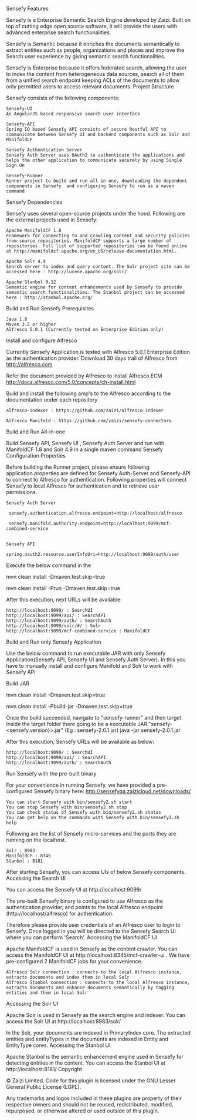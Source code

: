 Sensefy
Features

Sensefy is a Enterprise Semantic Search Engine developed by Zaizi. Built on top of cutting edge open source software, it will provide the users with advanced enterprise search functionalities.

Sensefy is Semantic because it enriches the documents semantically to extract entities such as people, organizations and places and improve the Search user experience by giving semantic search functionalities.

Sensefy is Enterprise because it offers federated search, allowing the user to index the content from heterogeneous data sources, search all of them from a unified search endpoint keeping ACLs of the documents to allow only permitted users to access relevant documents.
Project Structure

Sensefy consists of the following components:

    Sensefy-UI
    An AngularJS based responsive search user interface 

    Sensefy-API 
    Spring IO based Sensefy API consists of secure Restful API to communicate between Sensefy UI and backend components such as Solr and ManifoldCF

    Sensefy Authentication Server
    Sensefy Auth Server uses OAuth2 to authenticate the applications and helps the other application to communicate securely by using Single Sign On

    Sensefy-Runner
    Runner project to build and run all in one, downloading the dependent components in Sensefy  and configuring Sensefy to run as a maven command

Sensefy Dependencies

Sensefy uses several open-source projects under the hood. Following are the external projects used in Sensefy:

    Apache ManifoldCF 1.8
    Framework for connecting to and crawling content and security policies from source repositories. ManifoldCF supports a large number of repositories. Full list of supported repositories can be found online at http://manifoldcf.apache.org/en_US/release-documentation.html. 

    Apache Solr 4.9
    Search server to index and query content. The Solr project site can be accessed here : http://lucene.apache.org/solr/

    Apache Stanbol 0.12
    Semantic engine for content enhancements used by Sensefy to provide semantic search functionalities. The Stanbol project can be accessed here : http://stanbol.apache.org/

Build and Run Sensefy
Prerequisites

    Java 1.8  
    Maven 3.2 or higher
    Alfresco 5.0.1 (Currently tested on Enterprise Edition only)

Install and configure Alfresco

 Currently Sensefy Application is tested with Alfresco 5.0.1 Enterprise Edition as the authentication provider. Download 30 days trail of Alfresco from http://alfresco.com

Refer the document provided by Alfresco to install Alfresco ECM http://docs.alfresco.com/5.0/concepts/ch-install.html

Build and install the following amp's to the Alfresco according to the documentation under each repository

    alfresco-indexer : https://github.com/zaizi/alfresco-indexer

    Alfresco Manifold : https://github.com/zaizi/sensefy-connectors

Build and Run All-in-one

Build Sensefy API, Sensefy UI , Sensefy Auth Server and run with ManifoldCF 1.8 and Solr 4.9 in a single maven command
Sensefy Configuration Properties 

Before building the Runner project, please ensure following application.properties are defined for Sensefy Auth-Server and Sensefy-API to connect to Alfresco for authentication. Following properties will connect Sensefy to local Alfresco for authentication and to retrieve user permissions.

    Sensefy Auth Server 

     sensefy.authentication.alfresco.endpoint=http://localhost/alfresco

     sensefy.manifold.authority.endpoint=http://localhost:9099/mcf-combined-service


    Sensefy API

    spring.oauth2.resource.userInfoUri=http://localhost:9099/auth/user


Execute the below command in the 

mvn clean install -Dmaven.test.skip=true

mvn clean install -Prun  -Dmaven.test.skip=true

After this execution, next URLs will be available:

    http://localhost:9099/ : SearchUI
    http://localhost:9099/api/ : SearchAPI
    http://localhost:9099/auth/ : SearchAuth
    http://localhost:9099/solr/#/ : Solr
    http://localhost:9099/mcf-combined-service : ManifoldCF

Build and Run only Sensefy Application

Use the below command to run executable JAR with only Sensefy Application(Sensefy API, Sensefy UI and Sensefy Auth Server). In this you have to manually install and configure Manifold and Solr to work with Sensefy API

Build JAR

mvn clean install -Dmaven.test.skip=true

mvn clean install -Pbuild-jar  -Dmaven.test.skip=true


Once the build succeeded, navigate to "sensefy-runner" and then target.  Inside the target folder there going to be a executable JAR "sensefy-<sensefy.version}>.jar" (Eg : sensefy-2.0.1.jar)
java  -jar sensefy-2.0.1.jar


After this execution, Sensefy URLs will be available as below:

    http://localhost:9099/ : SearchUI
    http://localhost:9099/api/ : SearchAPI
    http://localhost:9099/auth/ : SearchAuth


Run Sensefy with the pre-built binary

For your convenience in running Sensefy, we have provided a pre-configured Sensefy binary here: http://sensefyqa.zaizicloud.net/downloads/

    You can start Sensefy with bin/sensefy2.sh start
    You can stop Sensefy with bin/sensefy2.sh stop
    You can check status of Sensefy with bin/sensefy2.sh status
    You can get help on the commands with Sensefy with bin/sensefy2.sh help

Following are the list of Sensefy micro-services and the ports they are running on the localhost.

    Solr : 8983
    ManifoldCF : 8345
    Stanbol : 8181

After starting Sensefy, you can access UIs of below Sensefy components.
Accessing the Search UI

You can access the Sensefy UI at http://localhost:9099/

The pre-built Sensefy binary is configured to use Alfresco as the authentication provider, and points to the local Alfresco endpoint (http://localhost/alfresco) for authentication.

Therefore please provide user credentials of an Alfresco user to login to Sensefy. Once logged in you will be directed to the Sensefy Search UI where you can perform 'Search'.
Accessing the ManifoldCF UI

Apache ManifoldCF is used in Sensefy as the content crawler. You can access the ManifoldCF UI at http://localhost:8345/mcf-crawler-ui . We have pre-configured 2 ManifoldCF jobs for your convenience.

    Alfresco Solr connection : connects to the local Alfresco instance, extracts documents and index them in local Solr
    Alfresco Stanbol connection : connects to the local Alfresco instance, extracts documents and enhance documents semantically by tagging entities and them in local Solr

Accessing the Solr UI

Apache Solr is used in Sensefy as the search engine and indexer. You can access the Solr UI at http://localhost:8983/solr/

In the Solr, your documents are indexed in PrimaryIndex core. The extracted entities and entityTypes in the documents are indexed in Entity and EntityType cores.
Accessing the Stanbol UI

Apache Stanbol is the semantic enhancement engine used in Sensefy for detecting entities in the content. You can access the Stanbol UI at http://localhost:8181/
Copyright

© Zaizi Limited. Code for this plugin is licensed under the GNU Lesser General Public License (LGPL).

Any trademarks and logos included in these plugins are property of their respective owners and should not be reused, redistributed, modified, repurposed, or otherwise altered or used outside of this plugin.